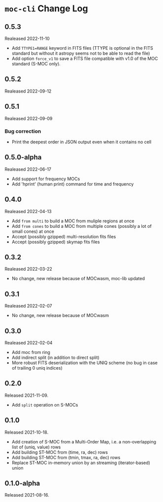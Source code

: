 # `moc-cli` Change Log

## 0.5.3

Realeased 2022-11-10

* Add `TTYPE1=RANGE` keyword in FITS files (TTYPE is optional in the FITS standard but without
  it astropy seems not to be able to read the file)
* Add option `force_v1` to save a FITS file compatible with v1.0 of the MOC standard (S-MOC only).


## 0.5.2

Realeased 2022-09-12


## 0.5.1

Realeased 2022-09-09

### Bug correction

* Print the deepest order in JSON output even when it contains no cell 


## 0.5.0-alpha

Realeased 2022-06-17

* Add support for frequency MOCs
* Add 'hprint' (human print) command for time and frequency


## 0.4.0

Realeased 2022-04-13

* Add `from multi` to build a MOC from muliple regions at once
* Add `from cones` to build a MOC from multiple cones (possibly a lot of small cones) at once
* Accept (possibly gzipped) multi-resolution fits files
* Accept (possibly gzipped) skymap fits files


## 0.3.2

Realeased 2022-03-22

* No change, new release because of MOCwasm, moc-lib updated


## 0.3.1

Realeased 2022-02-07

* No change, new release because of MOCwasm


## 0.3.0

Realeased 2022-02-04

* Add moc from ring
* Add indirect split (in addition to direct split)
* More robust FITS deserialization with the UNIQ scheme (no bug in case of trailing 0 uniq indices)

## 0.2.0

Released 2021-11-09.

* Add `split` operation on S-MOCs


## 0.1.0

Released 2021-10-18.

* Add creation of S-MOC from a Multi-Order Map, i.e. a non-overlapping list of (uniq, value) rows  
* Add building ST-MOC from (time, ra, dec) rows
* Add building ST-MOC from (tmin, tmax, ra, dec) rows
* Replace ST-MOC in-memory union by an streaming (iterator-based) union 

## 0.1.0-alpha

Released 2021-08-16.


